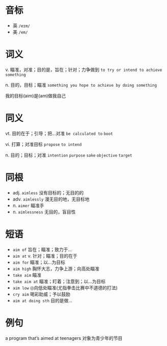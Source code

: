 # 音标

- 英 `/eɪm/`
- 美 `/em/`

# 词义

v. 瞄准，对准；目的是，旨在；针对；力争做到
`to try or intend to achieve something`

n. 目的，目标；瞄准
`something you hope to achieve by doing something`



我的目标(aim)是(am)做我自己

# 同义

vt. 目的在于；引导；把…对准
`be calculated to` `boot`

vi. 打算；对准目标
`propose` `to intend`

n. 目的；目标；对准
`intention` `purpose` `sake` `objective` `target`

# 同根

- adj. `aimless` 没有目标的；无目的的
- adv. `aimlessly` 漫无目的地，无目标地
- n. `aimer` 瞄准手
- n. `aimlessness` 无目的，盲目性

# 短语

- `aim of` 旨在；瞄准；致力于…
- `aim at` v. 针对；瞄准；目的在于
- `aim for` 瞄准；以…为目标
- `aim high` 胸怀大志，力争上游；向高处瞄准
- `take aim` 瞄准
- `take aim at` 瞄准；盯着；注意到；以…为目标
- `aim low` ◎向低处瞄准(尤指拳击比赛中不道德的打法)
- `cry aim` 喝彩助威；予以鼓励
- `aim at doing sth` 目的是做…

# 例句

a program that’s aimed at teenagers
对象为青少年的节目


